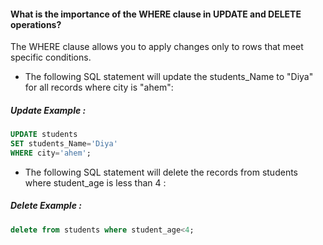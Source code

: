 #### What is the importance of the WHERE clause in UPDATE and DELETE operations?

The WHERE clause allows you to apply changes only to rows that meet specific conditions. 

- The following SQL statement will update the students_Name to "Diya" for all records where city is "ahem":

##### Update Example :

```sql
UPDATE students
SET students_Name='Diya'
WHERE city='ahem';
```
- The following SQL statement will delete the records from students where student_age is less than 4 :

##### Delete Example :

```sql
delete from students where student_age<4;
```